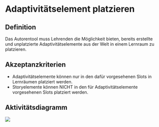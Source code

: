 # Adaptivitätselement platzieren



## Definition

Das Autorentool muss Lehrenden die Möglichkeit bieten, bereits erstellte und unplatzierte Adaptivitätselemente
aus der Welt in einem Lernraum zu platzieren.


## Akzeptanzkriterien
- Adaptivitätselemente können nur in den dafür vorgesehenen Slots in Lernräumen platziert werden.
- Storyelemente können NICHT in den für Adaptivitätselemente vorgesehenen Slots platziert werden.

## Aktivitätsdiagramm
![](imageASN0017_0018_0019.png)
